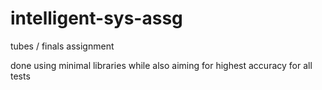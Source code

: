 # intelligent-sys-assg
 tubes / finals assignment 

done using minimal libraries while also aiming for highest accuracy for all tests

